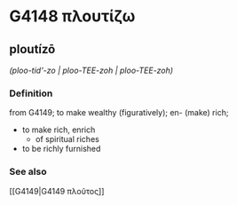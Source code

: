 # G4148 πλουτίζω

## ploutízō

_(ploo-tid'-zo | ploo-TEE-zoh | ploo-TEE-zoh)_

### Definition

from G4149; to make wealthy (figuratively); en- (make) rich; 

- to make rich, enrich
  - of spiritual riches
- to be richly furnished

### See also

[[G4149|G4149 πλοῦτος]]
